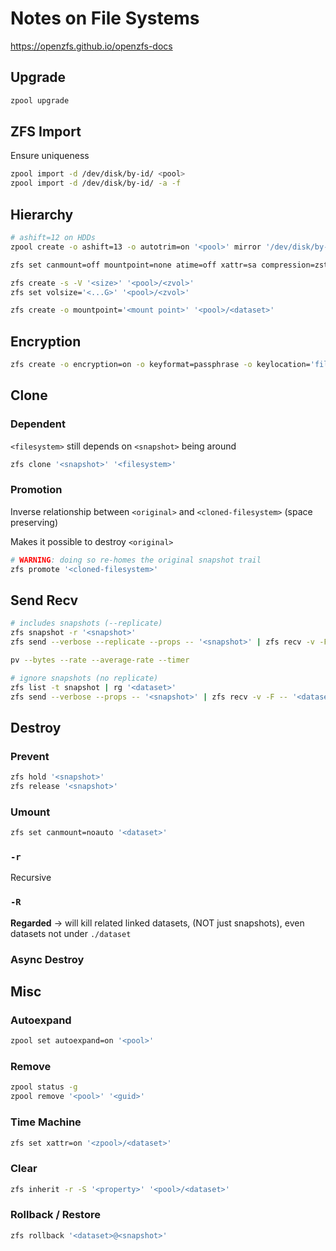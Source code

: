 # Notes on File Systems

https://openzfs.github.io/openzfs-docs

## Upgrade

```bash
zpool upgrade
```

## ZFS Import

Ensure uniqueness

```bash
zpool import -d /dev/disk/by-id/ <pool>
zpool import -d /dev/disk/by-id/ -a -f
```

## Hierarchy

```bash
# ashift=12 on HDDs
zpool create -o ashift=13 -o autotrim=on '<pool>' mirror '/dev/disk/by-id/...'
```

```bash
zfs set canmount=off mountpoint=none atime=off xattr=sa compression=zstd dnodesize=auto '<pool>'
```

```bash
zfs create -s -V '<size>' '<pool>/<zvol>'
zfs set volsize='<...G>' '<pool>/<zvol>'
```

```bash
zfs create -o mountpoint='<mount point>' '<pool>/<dataset>'
```

## Encryption

```bash
zfs create -o encryption=on -o keyformat=passphrase -o keylocation='file:///var/lib/local/zfs/...' '<pool>/<dataset>'
```

## Clone

### Dependent

`<filesystem>` still depends on `<snapshot>` being around

```bash
zfs clone '<snapshot>' '<filesystem>'
```

### Promotion

Inverse relationship between `<original>` and `<cloned-filesystem>` (space preserving)

Makes it possible to destroy `<original>`

```bash
# WARNING: doing so re-homes the original snapshot trail
zfs promote '<cloned-filesystem>'
```

## Send Recv

```bash
# includes snapshots (--replicate)
zfs snapshot -r '<snapshot>'
zfs send --verbose --replicate --props -- '<snapshot>' | zfs recv -v -F -- '<dataset>'
```

```bash
pv --bytes --rate --average-rate --timer
```

```bash
# ignore snapshots (no replicate)
zfs list -t snapshot | rg '<dataset>'
zfs send --verbose --props -- '<snapshot>' | zfs recv -v -F -- '<dataset>'
```

## Destroy

### Prevent

```bash
zfs hold '<snapshot>'
zfs release '<snapshot>'
```

### Umount

```bash
zfs set canmount=noauto '<dataset>'
```

### `-r`

Recursive

### `-R`

**Regarded** -> will kill related linked datasets, (NOT just snapshots), even datasets not under `./dataset`

### Async Destroy

## Misc

### Autoexpand

```bash
zpool set autoexpand=on '<pool>'
```

### Remove

```bash
zpool status -g
zpool remove '<pool>' '<guid>'
```

### Time Machine

```bash
zfs set xattr=on '<zpool>/<dataset>'
```

### Clear

```bash
zfs inherit -r -S '<property>' '<pool>/<dataset>'
```

### Rollback / Restore

```bash
zfs rollback '<dataset>@<snapshot>'
```

